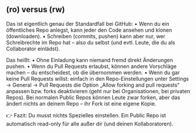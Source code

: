 ## (ro) versus (rw)
Das ist eigentlich genau der Standardfall bei GitHub:
	•	Wenn du ein öffentliches Repo anlegst, kann jeder den Code ansehen und klonen (downloaden).
	•	Schreiben (commits, pushen) kann aber nur, wer Schreibrechte im Repo hat – also du selbst (und evtl. Leute, die du als Collaborator einlädst).

Das heißt:
	•	Ohne Einladung kann niemand fremd direkt Änderungen pushen.
	•	Wenn du Pull Requests erlaubst, können andere Vorschläge machen – du entscheidest, ob die übernommen werden.
	•	Wenn du gar keine Pull Requests willst: einfach in den Repo-Einstellungen unter Settings → General → Pull Requests die Option „Allow forking and pull requests“ anpassen bzw. forks deaktivieren (geht nur bei Organisationen, bei privaten Repos). Bei normalen Public Repos können Leute zwar forken, aber das ändert nichts an deinem Repo – ihr Fork ist eine eigene Kopie.

👉 Fazit:
Du musst nichts Spezielles einstellen. Ein Public Repo ist automatisch read-only für alle außer dir (und deinen Kollaboratoren).
